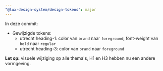 ```yaml
---
"@lux-design-system/design-tokens": major
---
```


In deze commit:

- Gewijzigde tokens:
  - utrecht heading-1: color van `brand` naar `foreground`, font-weight van `bold` naar `regular`
  - utrecht heading-3: color van `brand` naar `foreground`

**Let op:** visuele wijziging op alle thema's, H1 en H3 hebben nu een andere vormgeving.
